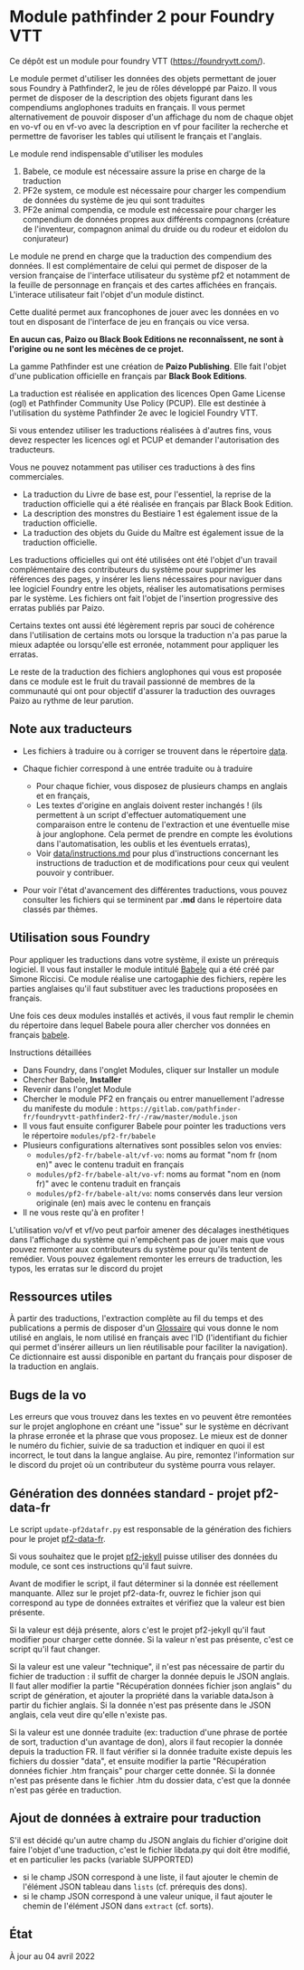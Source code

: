 # Module pathfinder 2 pour Foundry VTT

Ce dépôt est un module pour foundry VTT (https://foundryvtt.com/).  

Le module permet d'utiliser les données des objets permettant de jouer sous Foundry à Pathfinder2, le jeu de rôles développé par Paizo. Il vous permet de disposer de la description des objets figurant dans les compendiums anglophones traduits en français. Il vous permet alternativement de pouvoir disposer d'un affichage du nom de chaque objet en vo-vf ou en vf-vo avec la description en vf pour faciliter la recherche et permettre de favoriser les tables qui utilisent le français et l'anglais.  

Le module rend indispensable d'utiliser les modules  
1. Babele, ce module est nécessaire assure la prise en charge de la traduction
2. PF2e system, ce module est nécessaire pour charger les compendium de données du système de jeu qui sont traduites
3. PF2e animal compendia, ce module est nécessaire pour charger les compendium de données propres aux différents compagnons (créature de l'inventeur, compagnon animal du druide ou du rodeur et eidolon du conjurateur) 

Le module ne prend en charge que la traduction des compendium des données. Il est complémentaire de celui qui permet de disposer de la version française de l'interface utilisateur du système pf2 et notamment de la feuille de personnage en français et des cartes affichées en français. L'interace utilisateur fait l'objet d'un module distinct.

Cette dualité permet aux francophones de jouer avec les données en vo tout en disposant de l'interface de jeu en français ou vice versa.

**En aucun cas, Paizo ou Black Book Editions ne reconnaîssent, ne sont à l'origine ou ne sont les mécènes de ce projet.**

La gamme Pathfinder est une création de **Paizo Publishing**. Elle fait l'objet d'une publication officielle en français par **Black Book Editions**.

La traduction est réalisée en application des licences Open Game License (ogl) et Pathfinder Community Use Policy (PCUP). Elle est destinée à l'utilisation du système Pathfinder 2e avec le logiciel Foundry VTT.

Si vous entendez utiliser les traductions réalisées à d'autres fins, vous devez respecter les licences ogl et PCUP et demander l'autorisation des traducteurs. 

Vous ne pouvez notamment pas utiliser ces traductions à des fins commerciales.

- La traduction du Livre de base est, pour l'essentiel, la reprise de la traduction officielle qui a été réalisée en français par Black Book Edition.
- La description des monstres du Bestiaire 1 est également issue de la traduction officielle.
- La traduction des objets du Guide du Maître est également issue de la traduction officielle.

Les traductions officielles qui ont été utilisées ont été l'objet d'un travail complémentaire des contributeurs du système pour supprimer les références des pages, y insérer les liens nécessaires pour naviguer dans lee logiciel Foundry entre les objets, réaliser les automatisations permises par le système. Les fichiers ont fait l'objet de l'insertion progressive des erratas publiés par Paizo. 

Certains textes ont aussi été légèrement repris par souci de cohérence dans l'utilisation de certains mots ou lorsque la traduction n'a pas parue la mieux adaptée ou lorsqu'elle est erronée, notamment pour appliquer les erratas.

Le reste de la traduction des fichiers anglophones qui vous est proposée dans ce module est le fruit du travail passionné de membres de la communauté qui ont pour objectif d'assurer la traduction des ouvrages Paizo au rythme de leur parution.

## Note aux traducteurs 

* Les fichiers à traduire ou à corriger se trouvent dans le répertoire [data](data/).

* Chaque fichier correspond à une entrée traduite ou à traduire
  * Pour chaque fichier, vous disposez de plusieurs champs en anglais et en français,
  * Les textes d'origine en anglais doivent rester inchangés ! (ils permettent à un script d'effectuer automatiquement une comparaison entre le contenu de l'extraction et une éventuelle mise à jour anglophone. Cela permet de prendre en compte les évolutions dans l'automatisation, les oublis et les éventuels erratas),
  * Voir [data/instructions.md](data/instructions.md) pour plus d'instructions concernant les instructions de traduction et de modifications pour ceux qui veulent pouvoir y contribuer.

* Pour voir l'état d'avancement des différentes traductions, vous pouvez consulter les fichiers qui se terminent par **.md** dans le répertoire data classés par thèmes.

## Utilisation sous Foundry

Pour appliquer les traductions dans votre système, il existe un prérequis logiciel. Il vous faut installer le module intitulé [Babele](https://gitlab.com/riccisi/foundryvtt-babele) qui a été créé par Simone Riccisi. Ce module réalise une cartogaphie des fichiers, repère les parties anglaises qu'il faut substituer avec les traductions proposées en français.

Une fois ces deux modules installés et activés, il vous faut remplir le chemin du répertoire dans lequel Babele poura aller chercher vos données en français [babele](babele/). 

Instructions détaillées 
* Dans Foundry, dans l'onglet Modules, cliquer sur Installer un module
* Chercher Babele, **Installer**
* Revenir dans l'onglet Module
* Chercher le module PF2 en français ou entrer manuellement l'adresse du manifeste du module : `https://gitlab.com/pathfinder-fr/foundryvtt-pathfinder2-fr/-/raw/master/module.json`
* Il vous faut ensuite configurer Babele pour pointer les traductions vers le répertoire `modules/pf2-fr/babele`
* Plusieurs configurations alternatives sont possibles selon vos envies:
  * `modules/pf2-fr/babele-alt/vf-vo`: noms au format "nom fr (nom en)" avec le contenu traduit en français
  * `modules/pf2-fr/babele-alt/vo-vf`: noms au format "nom en (nom fr)" avec le contenu traduit en français
  * `modules/pf2-fr/babele-alt/vo`: noms conservés dans leur version originale (en) mais avec le contenu en français
* Il ne vous reste qu'à en profiter !

L'utilisation vo/vf et vf/vo peut parfoir amener des décalages inesthétiques dans l'affichage du système qui n'empêchent pas de jouer mais que vous pouvez remonter aux contributeurs du système pour qu'ils tentent de remédier. Vous pouvez également remonter les erreurs de traduction, les typos, les erratas sur le discord du projet

## Ressources utiles

À partir des traductions, l'extraction complète au fil du temps et des publications a permis de disposer d'un [Glossaire](data/dictionnaire.md) qui vous donne le nom utilisé en anglais, le nom utilisé en français avec l'ID (l'identifiant du fichier qui permet d'insérer ailleurs un lien réutilisable pour faciliter la navigation). Ce dictionnaire est aussi disponible en partant du français pour disposer de la traduction en anglais.

## Bugs de la vo
Les erreurs que vous trouvez dans les textes en vo peuvent être remontées sur le projet anglophone en créant une "issue" sur le système en décrivant la phrase erronée et la phrase que vous proposez. Le mieux est de donner le numéro du fichier, suivie de sa traduction et indiquer en quoi il est incorrect, le tout dans la langue anglaise. Au pire, remontez l'information sur le discord du projet où un contributeur du système pourra vous relayer.

## Génération des données standard - projet pf2-data-fr

Le script `update-pf2datafr.py` est responsable de la génération des fichiers pour le projet [pf2-data-fr](https://gitlab.com/pathfinder-fr/pf2-data-fr).

Si vous souhaitez que le projet [pf2-jekyll](https://gitlab.com/pathfinder-fr/pf2-jekyll/) puisse utiliser des données du module, ce sont ces instructions qu'il faut suivre.

Avant de modifier le script, il faut déterminer si la donnée est réellement manquante.
Allez sur le projet pf2-data-fr, ouvrez le fichier json qui correspond au type de données extraites et vérifiez que la valeur est bien présente.

Si la valeur est déjà présente, alors c'est le projet pf2-jekyll qu'il faut modifier pour charger cette donnée.
Si la valeur n'est pas présente, c'est ce script qu'il faut changer.

Si la valeur est une valeur "technique", il n'est pas nécessaire de partir du fichier de traduction : il suffit de charger la donnée depuis le JSON anglais.
Il faut aller modifier la partie "Récupération données fichier json anglais" du script de génération, et ajouter la propriété dans la variable dataJson à partir du fichier anglais.
Si la donnée n'est pas présente dans le JSON anglais, cela veut dire qu'elle n'existe pas.

Si la valeur est une donnée traduite (ex: traduction d'une phrase de portée de sort, traduction d'un avantage de don), alors il faut recopier la donnée depuis la traduction FR.
Il faut vérifier si la donnée traduite existe depuis les fichiers du dossier "data", et ensuite modifier la partie "Récupération données fichier .htm français" pour charger cette donnée.
Si la donnée n'est pas présente dans le fichier .htm du dossier data, c'est que la donnée n'est pas gérée en traduction.

## Ajout de données à extraire pour traduction

S'il est décidé qu'un autre champ du JSON anglais du fichier d'origine doit faire l'objet d'une traduction, c'est le fichier libdata.py qui doit être modifié, et en particulier les packs (variable SUPPORTED)

- si le champ JSON correspond à une liste, il faut ajouter le chemin de l'élément JSON tableau dans ̀`lists` (cf. prérequis des dons).
- si le champ JSON correspond à une valeur unique, il faut ajouter le chemin de l'élément JSON dans `extract` (cf. sorts).

## État

À jour au 04 avril 2022
